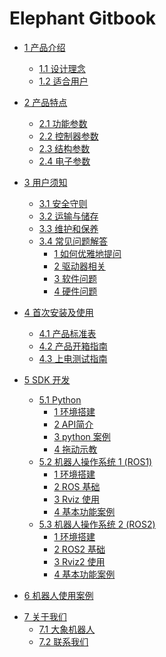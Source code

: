 # Elephant Gitbook

* [1 产品介绍](1-ProductIntroduction/README.md)
  * [1.1 设计理念](1-ProductIntroduction/1.1-DesignPhilosophy.md)
  * [1.2 适合用户](1-ProductIntroduction/1.2-SuitableUsers.md)
  <!-- * [1.3 应用场景](1-ProductIntroduction/1.3-ApplicationScenario.md) -->
  <!-- * [1.4 配件 工具](1-ProductIntroduction/1.4-AccessoriesTools/1.4-AccessoriesTools.md) -->

* [2 产品特点](2-ProductFeature/README.md)
  * [2.1 功能参数](2-ProductFeature/2.1-MachineSpecification.md)
  * [2.2 控制器参数](2-ProductFeature/2.2-ControlCoreParameter.md)
  * [2.3 结构参数](2-ProductFeature/2.3-MechanicalStructureParameter.md)
  * [2.4 电子参数](2-ProductFeature/2.4-ElectricalCharacteristicParameter.md)
  <!-- * [2.5 坐标系](2-ProductFeature/2.5-CoordinateSystem.md) -->

* [3 用户须知](3-UserNotes/README.md) <br>
  * [3.1 安全守则](3-UserNotes/3.1-SafetyInstruction.md)
  * [3.2 运输与储存](3-UserNotes/3.2-TransportandStorage.md)
  * [3.3 维护和保养](/3-UserNotes/3.3-MaintenanceandCare.md)
  * [3.4 常见问题解答](3-UserNotes/3.4-FAQsandSolutions.md)
    * [1 如何优雅地提问](3-UserNotes/IssueFAQ/how_to_ask.md)
    * [2 驱动器相关](3-UserNotes/IssueFAQ/driver.md)
    * [3 软件问题](3-UserNotes/IssueFAQ/software.md)
    * [4 硬件问题](3-UserNotes/IssueFAQ/hardware.md)
* [4 首次安装及使用](4-FirstInstallAndUse/README.md)
  * [4.1 产品标准表](4-FirstInstallAndUse/4-FirstInstallAndUse.md)
  * [4.2 产品开箱指南](4-FirstInstallAndUse/4.2-ProductUnboxingGuide.md)
  * [4.3 上电测试指南](4-FirstInstallAndUse/4.3-Power-onTestGuide.md)

<!-- * [5 基本应用](5-BasicApplication/README.md)
  * [5.1 miniRoboflow](/5-BasicApplication/5.1-SystemUsageInstructions/5.1-SystemUsageInstructions.md) <br>
    * [1 拖到 & 播放](/5-BasicApplication/5.1-SystemUsageInstructions/320m5/4.2.1.1-micro_controller.md) <br>
    * [2 关节校准](/5-BasicApplication/5.1-SystemUsageInstructions/320m5/4.2.2.1-micro_controller.md) <br>
    * [3 电脑连接](/5-BasicApplication/5.1-SystemUsageInstructions/320m5/4.2.3.1-micro_controller.md) <br>
    * [4 机器人信息](/5-BasicApplication/5.1-SystemUsageInstructions/320m5/4.2.4.1-micro_controller.md) <br>  
  * [5.2 应用程序使用](5-BasicApplication/5.2-ApplicationUse/5.2-ApplicationUse.md)
    * [1 烧录固件](5-BasicApplication/5.3-FirmwareUse/m5/2-burn_firmware.md)
  * [5.3 固件使用](5-BasicApplication/5.3-FirmwareUse/5.3-FirmwareUse.md)
    * [1 myblockly](5-BasicApplication/5.2-ApplicationUse/5.2.1-myblockly/320m5/README.md)
    * [2 myStudio](5-BasicApplication/5.2-ApplicationUse/5.2.2-mystudio/320m5/README.md) -->

* [5 SDK 开发](6-SDKDevelopment/README.md)
  * [5.1 Python](6-SDKDevelopment/6.1-ApplicationBasePython.md)
    * [1 环境搭建](10-ApplicationBasePython/10.1-EnvironmentConfiguration.md)
    * [2 API简介](10-ApplicationBasePython/10.2-ApplicationBasePython.md)
    * [3 python 案例](10-ApplicationBasePython/10.3-PythonDemo.md)
    * [4 拖动示教](10-ApplicationBasePython/10.4-Drag_teach.md)
    <!-- * [5 手柄控制](10-ApplicationBasePython/10.1_320_PI-ApplicationPython/5_Handle_control.md) -->
    <!-- * [6 显示视频和代码](10-ApplicationBasePython/10.2_320_M5-ApplicationPython/5_example.md) -->
  * [5.2 机器人操作系统 1 (ROS1) ](11-ApplicationBaseROS/11.1-ROS1/README.md)
    * [1 环境搭建](11-ApplicationBaseROS/11.1-ROS1/11.1.1-EnvironmentBuilding.md)
    * [2 ROS 基础](11-ApplicationBaseROS/11.1-ROS1/11.1.2-ROS_Basics.md)
    * [3 Rviz 使用](11-ApplicationBaseROS/11.1-ROS1/11.1.3-RvizIntroduction.md)
    * [4 基本功能案例](11-ApplicationBaseROS/11.1-ROS1/11.1.4-BasicFunction.md)
  * [5.3 机器人操作系统 2 (ROS2)](11-ApplicationBaseROS/11.2-ROS2/README.md)
    * [1 环境搭建](11-ApplicationBaseROS/11.2-ROS2/11.2.1-EnvironmentBuilding.md)
    * [2 ROS2 基础](11-ApplicationBaseROS/11.2-ROS2/11.2.2-ROS2_Basics.md)
    * [3 Rviz2 使用](11-ApplicationBaseROS/11.2-ROS2/11.2.3-Rviz2Introduction.md)
    * [4 基本功能案例](11-ApplicationBaseROS/11.2-ROS2/11.2.4-BasicFunction.md)

* [6 机器人使用案例](7-ExamplesRobotsUsing/7-ExamplesRobotsUsing.md)

<!-- * [8 文档下载](8-FilesDownload/README.md)
  * [8.1 产品信息](8-FilesDownload/8.1-Productinformation.md)
  * [8.2 产品手册](8-FilesDownload/8.2-ProductDrawings.md)
  * [8.3 软件和源代码](8-FilesDownload/8.3-SoftwareDocumentation.md)
  * [8.4 系统信息](8-FilesDownload/8.4-Systeminformation.md)
  * [8.5 宣传资料](/8-FilesDownload/8.5-Propaganda.md) -->

* [7 关于我们](9-AboutUs/README.md)
  * [7.1 大象机器人](9-AboutUs/9.1-company.md)
  * [7.2 联系我们](9-AboutUs/9.2-contact.md)